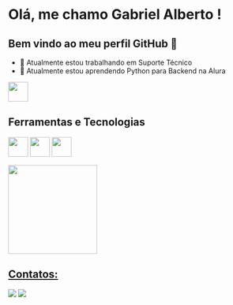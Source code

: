 # Olá, me chamo Gabriel Alberto ! 
## Bem vindo ao meu perfil GitHub 👋

- 🔭 Atualmente estou trabalhando em Suporte Técnico
- 🌱 Atualmente estou aprendendo Python para Backend na Alura
  
<img src="https://cdn.jsdelivr.net/gh/devicons/devicon@latest/icons/python/python-original.svg" width="40" height="40"/>

## Ferramentas e Tecnologias
<img src="https://cdn.jsdelivr.net/gh/devicons/devicon@latest/icons/mysql/mysql-original-wordmark.svg" width="40" height="40"/>    <img src="https://cdn.jsdelivr.net/gh/devicons/devicon@latest/icons/javascript/javascript-original.svg" width="40" height="40"/>   <img src="https://cdn.jsdelivr.net/gh/devicons/devicon@latest/icons/nodejs/nodejs-original-wordmark.svg" width="40" height="40"/>
          
<div>
<a href="https://github.com/albertogabriel45">
<!--<img loading="lazy" height="150em" src="https://github-readme-stats.vercel.app/api/top-langs/?username=albertogabriel45&layout=compact&langs_count=7&theme=algolia"/>-->
<img loading="lazy" height="180rem" src="https://github-readme-stats.vercel.app/api?username=albertogabriel45&show_icons=true&theme=algolia&include_all_commits=true&count_private=true"/>
</div>


## Contatos:
<div>
<a href = "mailto:albertogabriel45@gmail.com"><img loading="lazy" src="https://img.shields.io/badge/Gmail-D14836?style=for-the-badge&logo=gmail&logoColor=white" target="_blank"></a>
<a href="www.linkedin.com/in/gabriel-alberto-do-nascimento-2a491b192" target="_blank"><img loading="lazy" src="https://img.shields.io/badge/-LinkedIn-%230077B5?style=for-the-badge&logo=linkedin&logoColor=white" target="_blank"></a>   
</div>

